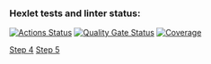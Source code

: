 ### Hexlet tests and linter status:

[![Actions Status](https://github.com/alexgeo82/frontend-project-46/actions/workflows/hexlet-check.yml/badge.svg)](https://github.com/alexgeo82/frontend-project-46/actions)
[![Quality Gate Status](https://sonarcloud.io/api/project_badges/measure?project=alexgeo82_frontend-project-46&metric=alert_status)](https://sonarcloud.io/summary/new_code?id=alexgeo82_frontend-project-46)
[![Coverage](https://sonarcloud.io/api/project_badges/measure?project=alexgeo82_frontend-project-46&metric=coverage)](https://sonarcloud.io/summary/new_code?id=alexgeo82_frontend-project-46)

[Step 4](https://asciinema.org/a/05CF8fOxQSPqHGvfmh0MZl9h1)
[Step 5](https://asciinema.org/a/uyaWrlJWuJQX5M9LakQJx3YwT)
